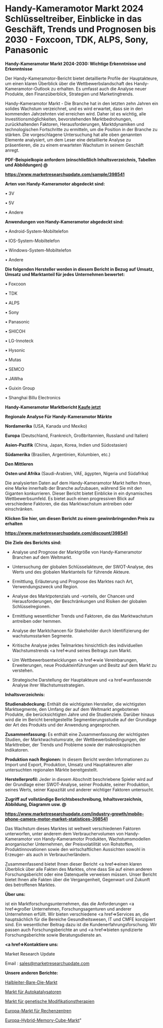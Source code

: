 # Handy-Kameramotor Markt 2024 Schlüsseltreiber, Einblicke in das Geschäft, Trends und Prognosen bis 2030 - Foxcoon, TDK, ALPS, Sony, Panasonic

<strong>Handy-Kameramotor Markt 2024-2030: Wichtige Erkenntnisse und Erkenntnisse</strong>

Der Handy-Kameramotor-Bericht bietet detaillierte Profile der Hauptakteure, um einen klaren Überblick über die Wettbewerbslandschaft des Handy-Kameramotor-Outlook zu erhalten. Es umfasst auch die Analyse neuer Produkte, den Finanzüberblick, Strategien und Marketingtrends.

Handy-Kameramotor Markt - Die Branche hat in den letzten zehn Jahren ein solides Wachstum verzeichnet, und es wird erwartet, dass sie in den kommenden Jahrzehnten viel erreichen wird. Daher ist es wichtig, alle Investitionsmöglichkeiten, bevorstehenden Marktbedrohungen, zurückhaltenden Faktoren, Herausforderungen, Marktdynamiken und technologischen Fortschritte zu ermitteln, um die Position in der Branche zu stärken. Die vorgeschlagene Untersuchung hat alle oben genannten Elemente analysiert, um dem Leser eine detaillierte Analyse zu präsentieren, die zu einem erwarteten Wachstum in seinem Geschäft anregt.



<strong><b>PDF-Beispielkopie anfordern (einschließlich Inhaltsverzeichnis, Tabellen und Abbildungen) @ </b></strong>

<strong><a href=https://www.marketresearchupdate.com/sample/398541>

<strong>https://www.marketresearchupdate.com/sample/398541</u></a></strong></strong>



<strong>Arten von Handy-Kameramotor abgedeckt sind:</strong>

• 3V

• 5V

• Andere



<strong>Anwendungen von Handy-Kameramotor abgedeckt sind:</strong>

• Android-System-Mobiltelefon

• IOS-System-Mobiltelefon

• Windows-System-Mobiltelefon

• Andere



<strong>Die folgenden Hersteller werden in diesem Bericht in Bezug auf Umsatz, Umsatz und Marktanteil für jedes Unternehmen bewertet:</strong>

• Foxcoon

• TDK

• ALPS

• Sony

• Panasonic

• SHICOH

• LG-Innoteck

• Hysonic

• Mutas

• SEMCO

• JAWha

• Guixin Group

• Shanghai Billu Electronics



<strong>Handy-Kameramotor Marktbericht <a href=https://www.marketresearchupdate.com/buynow/398541>Kaufe jetzt</a></strong>



<strong>Regionale Analyse Für Handy-Kameramotor Märkte</strong>



<strong>Nordamerika</strong> (USA, Kanada und Mexiko)



<strong>Europa</strong> (Deutschland, Frankreich, Großbritannien, Russland und Italien)



<strong>Asien-Pazifik</strong> (China, Japan, Korea, Indien und Südostasien)



<strong>Südamerika</strong> (Brasilien, Argentinien, Kolumbien, etc.)



<strong>Den Mittleren</strong> 

<strong>Osten und Afrika</strong> (Saudi-Arabien, VAE, ägypten, Nigeria und Südafrika)

Die analysierten Daten auf dem Handy-Kameramotor Markt helfen Ihnen, eine Marke innerhalb der Branche aufzubauen, während Sie mit den Giganten konkurrieren. Dieser Bericht bietet Einblicke in ein dynamisches Wettbewerbsumfeld. Es bietet auch einen progressiven Blick auf verschiedene Faktoren, die das Marktwachstum antreiben oder einschränken.



<strong>Klicken Sie hier, um diesen Bericht zu einem gewinnbringenden Preis zu erhalten
</strong>

<strong><a href=https://www.marketresearchupdate.com/discount/398541>https://www.marketresearchupdate.com/discount/398541</b></u></strong></a>



<strong>Die Ziele des Berichts sind:</strong>

- Analyse und Prognose der Marktgröße von Handy-Kameramotor Branchen auf dem Weltmarkt.

- Untersuchung der globalen Schlüsselakteure, der SWOT-Analyse, des Werts und des globalen Marktanteils für führende Akteure.

- Ermittlung, Erläuterung und Prognose des Marktes nach Art, Verwendungszweck und Region.

- Analyse des Marktpotenzials und -vorteils, der Chancen und Herausforderungen, der Beschränkungen und Risiken der globalen Schlüsselregionen.

- Ermittlung wesentlicher Trends und Faktoren, die das Marktwachstum antreiben oder hemmen.

- Analyse der Marktchancen für Stakeholder durch Identifizierung der wachstumsstarken Segmente.

- Kritische Analyse jedes Teilmarktes hinsichtlich des individuellen Wachstumstrends <a href=>und</a> seines Beitrags zum Markt.

- Um Wettbewerbsentwicklungen <a href=>wie</a> Vereinbarungen, Erweiterungen, neue Produkteinführungen und Besitz auf dem Markt zu verstehen.

- Strategische Darstellung der Hauptakteure und <a href=>umfas</a>sende Analyse ihrer Wachstumsstrategien.



<strong>Inhaltsverzeichnis:</strong>



<strong>Studienabdeckung:</strong> Enthält die wichtigsten Hersteller, die wichtigsten Marktsegmente, den Umfang der auf dem Weltmarkt angebotenen Produkte, die berücksichtigten Jahre und die Studienziele. Darüber hinaus wird die im Bericht bereitgestellte Segmentierungsstudie auf der Grundlage der Art des Produkts und der Anwendung angesprochen.



<strong>Zusammenfassung:</strong> Es enthält eine Zusammenfassung der wichtigsten Studien, der Marktwachstumsrate, der Wettbewerbsbedingungen, der Markttreiber, der Trends und Probleme sowie der makroskopischen Indikatoren.



<strong>Produktion nach Regionen:</strong> In diesem Bericht werden Informationen zu Import und Export, Produktion, Umsatz und Hauptakteuren aller untersuchten regionalen Märkte bereitgestellt.



<strong>Herstellerprofil:</strong> Jeder in diesem Abschnitt beschriebene Spieler wird auf der Grundlage einer SWOT-Analyse, seiner Produkte, seiner Produktion, seines Werts, seiner Kapazität und anderer wichtiger Faktoren untersucht.



<strong><b>Zugriff auf vollständige Berichtsbeschreibung, Inhaltsverzeichnis, Abbildung, Diagramm usw. @ </b></strong>

<strong><a href=https://www.marketresearchupdate.com/industry-growth/mobile-phone-camera-motor-market-statistices-398541>https://www.marketresearchupdate.com/industry-growth/mobile-phone-camera-motor-market-statistices-398541</a></strong>

Das Wachstum dieses Marktes ist weltweit verschiedenen Faktoren unterworfen, unter anderem dem Verbrauchervolumen von Handy-Kameramotor von Handy-Kameramotor Produkten, Wachstumsmodellen anorganischer Unternehmen, der Preisvolatilität von Rohstoffen, Produktinnovationen sowie den wirtschaftlichen Aussichten sowohl in Erzeuger- als auch in Verbraucherländern.

Zusammenfassend bietet Ihnen dieser Bericht <a href=>einen</a> klaren Überblick über alle Fakten des Marktes, ohne dass Sie auf einen anderen Forschungsbericht oder eine Datenquelle verweisen müssen. Unser Bericht bietet Ihnen alle Fakten über die Vergangenheit, Gegenwart und Zukunft des betroffenen Marktes.



<strong>Über uns:</strong>

 ist ein Marktforschungsunternehmen, das die Anforderungen <a href=>großer</a> Unternehmen, Forschungsagenturen und anderer Unternehmen erfüllt. Wir bieten verschiedene <a href=>Services</a> an, die hauptsächlich für die Bereiche Gesundheitswesen, IT und CMFE konzipiert sind. Ein wesentlicher Beitrag dazu ist die Kundenerfahrungsforschung. Wir passen auch Forschungsberichte an und <a href=>bieten</a> syndizierte Forschungsberichte sowie Beratungsdienste an.



<strong><a href=>Kontaktiere uns:</a></strong>

Market Research Update

Email : sales@marketresearchupdate.com



<strong>Unsere anderen Berichte:</strong>

<a href=https://www.linkedin.com/pulse/semiconductor-bare-die-market-has-huge-demand>Halbleiter-Bare-Die-Markt</a>

<a href=https://www.linkedin.com/pulse/auto-catalysts-market-2023-remarking-enormous>Markt für Autokatalysatoren</a>

<a href=https://www.linkedin.com/pulse/genetic-modification-therapies-market-research>Markt für genetische Modifikationstherapien</a>

<a href=https://www.linkedin.com/pulse/europe-data-center-market-2023-challenges-business-overview>Europa-Markt für Rechenzentren</a>

<a href=https://www.linkedin.com/pulse/europe-hybrid-memory-cube-market-analysis-outlooks-2023>Europa-Hybrid-Memory-Cube-Markt</a>"
